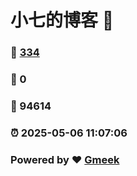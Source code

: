 # 小七的博客 :link:  
### :page_facing_up: [334](/tag.html) 
### :speech_balloon: 0 
### :hibiscus: 94614 
### :alarm_clock: 2025-05-06 11:07:06 
### Powered by :heart: [Gmeek](https://github.com/Meekdai/Gmeek)
